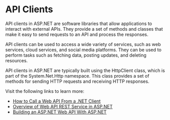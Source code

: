 # API Clients

API clients in ASP.NET are software libraries that allow applications to interact with external APIs. They provide a set of methods and classes that make it easy to send requests to an API and process the responses.

API clients can be used to access a wide variety of services, such as web services, cloud services, and social media platforms. They can be used to perform tasks such as fetching data, posting updates, and deleting resources.

API clients in ASP.NET are typically built using the HttpClient class, which is part of the System.Net.Http namespace. This class provides a set of methods for sending HTTP requests and receiving HTTP responses.

Visit the following links to learn more:

- [How to Call a Web API From a .NET Client](https://learn.microsoft.com/en-us/aspnet/web-api/overview/advanced/calling-a-web-api-from-a-net-client)
- [Overview of Web API REST Service in ASP.NET](https://www.c-sharpcorner.com/article/consuming-asp-net-web-api-rest-service-in-asp-net-mvc-using-http-client/)
- [Building an ASP.NET Web API With ASP.NET](https://www.toptal.com/asp-dot-net/asp-net-web-api-tutorial)
